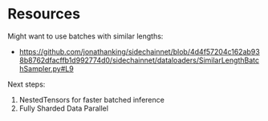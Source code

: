 # Resources

Might want to use batches with similar lengths:

* https://github.com/jonathanking/sidechainnet/blob/4d4f57204c162ab938b8762dfacffb1d992774d0/sidechainnet/dataloaders/SimilarLengthBatchSampler.py#L9

Next steps:

1. NestedTensors for faster batched inference
2. Fully Sharded Data Parallel

